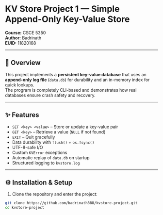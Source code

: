 # KV Store Project 1 — Simple Append-Only Key-Value Store

**Course:** CSCE 5350  
**Author:** Badrinath  
**EUID:** 11820168  

---

## 📖 Overview
This project implements a **persistent key-value database** that uses an **append-only log file** (`data.db`) for durability and an in-memory index for quick lookups.  
The program is completely CLI-based and demonstrates how real databases ensure crash safety and recovery.

---

## ✨ Features
- `SET <key> <value>` – Store or update a key-value pair  
- `GET <key>` – Retrieve a value (`NULL` if not found)  
- `EXIT` – Quit gracefully  
- Data durability with `flush()` + `os.fsync()`  
- UTF-8-safe I/O  
- Custom `KVError` exceptions  
- Automatic replay of `data.db` on startup  
- Structured logging to `kvstore.log`

---

## ⚙️ Installation & Setup

1. Clone the repository and enter the project:
```bash
git clone https://github.com/badrinath888/kvstore-project.git
cd kvstore-project
